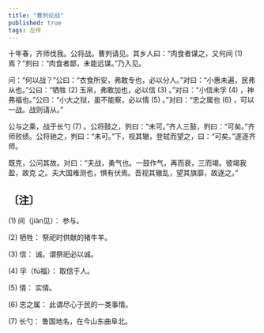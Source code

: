 ```yaml
---
title: "曹刿论战"
published: true
tags: 左传
---
```


十年春，齐师伐我。公将战。曹刿请见。其乡人曰：“肉食者谋之，又何间 (1) 焉？”刿曰：“肉食者鄙，未能远谋。”乃入见。

问：“何以战？”公曰：“衣食所安，弗敢专也，必以分人。”对曰：“小惠未遍，民弗从也。”公曰：“牺牲 (2) 玉帛，弗敢加也，必以信 (3) 。”对曰：“小信未孚 (4) ，神弗福也。”公曰：“小大之狱，虽不能察，必以情 (5) 。”对曰：“忠之属也 (6) ，可以一战。战则请从。”

公与之乘，战于长勺 (7) 。公将鼓之，刿曰：“未可。”齐人三鼓，刿曰：“可矣。”齐师败绩。公将驰之，刿曰：“未可。”下，视其辙，登轼而望之，曰：“可矣。”遂逐齐师。

既克，公问其故。对曰：“夫战，勇气也。一鼓作气，再而衰，三而竭。彼竭我盈，故克
之。夫大国难测也，惧有伏焉。吾视其辙乱，望其旗靡，故逐之。”

## 〔注〕　

(1) 间（jiàn见）： 参与。

(2) 牺牲： 祭祀时供献的猪牛羊。

(3) 信： 诚。谓祭祀必以诚。

(4) 孚（fú福）： 取信于人。

(5) 情： 实情。

(6) 忠之属： 此谓尽心于民的一类事情。

(7) 长勺： 鲁国地名，在今山东曲阜北。